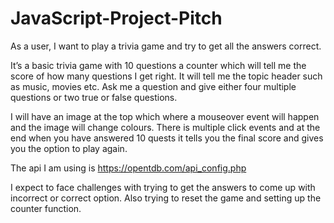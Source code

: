 # JavaScript-Project-Pitch

As a user, I want to play a trivia game and try to get all the answers correct. 

It’s a basic trivia game with 10 questions a counter which will tell me the score of how many questions I get right.
It will tell me the topic header such as music, movies etc.
Ask me a question and give either four multiple questions or two true or false questions.

I will have an image at the top which where a mouseover event will happen and the image will change colours. There is multiple click events and at the end when you have answered 10 quests it tells you the final score and gives you the option to play again. 

The api I am using is https://opentdb.com/api_config.php

I expect to face challenges with trying to get the answers to come up with incorrect or correct option. Also trying to reset the game and setting up the counter function. 
